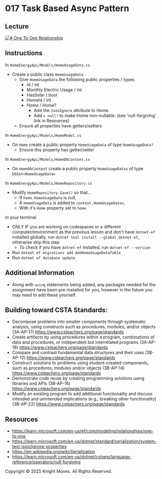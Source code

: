 # 017 Task Based Async Pattern

## Lecture

[![# One To One Relationship](https://img.youtube.com/vi/hNoaqRD51Mo/0.jpg)](https://www.youtube.com/watch?v=hNoaqRD51Mo)

## Instructions

In `HomeEnergyApi/Models/HomeUsageData.cs`
- Create a public class `HomeUsageData`
    - Give `HomeUsageData` the following public properties / types
        - Id / int
        - Monthly Electric Usage / int
        - HasSolar / bool
        - HomeId / int
        - Home / Home?
            - Add the `JsonIgnore` attribute to Home.
            - Add `= null!` to make Home non-nullable. (see 'null-forgiving' link in Resources)
    - Ensure all properties have getters/setters

In `HomeEnergyApi/Models/HomeModel.cs`
- On `Home` create a public property `HomeUsageData` of type `HomeUsageData?`
    - Ensure this property has getter/setter

In `HomeEnergyApi/Models/HomeDbContext.cs`
- On `HomeDbContext` create a public property `HomeUsageDatas` of type `DbSet<HomeUsageData>`

In `HomeEnergyApi/Models/HomeRepository.cs`
- Modify `HomeRepository.Save()` so that...
    - If `home.HomeUsageData` is null,
    - A `HomeUsageData` is added to `context.HomeUsageDatas`,
    - With it's `Home` property set to `home`

In your terminal
- ONLY IF you are working on codespaces or a different computer/environment as the previous lesson and don't have `dotnet-ef` installed globally, run `dotnet tool install --global dotnet-ef`, otherwise skip this step
    - To check if you have `dotnet-ef` installed, run `dotnet-ef --version`
- Run `dotnet ef migrations add AddHomeUsageDataTable`
- Run `dotnet ef database update`
    
## Additional Information
- Along with `using` statements being added, any packages needed for the assignment have been pre-installed for you, however in the future you may need to add these yourself.

## Building toward CSTA Standards:
- Decompose problems into smaller components through systematic analysis, using constructs such as procedures, modules, and/or objects (3A-AP-17) https://www.csteachers.org/page/standards
- Create artifacts by using procedures within a program, combinations of data and procedures, or independent but interrelated programs (3A-AP-18) https://www.csteachers.org/page/standards
- Compare and contrast fundamental data structures and their uses (3B-AP-12) https://www.csteachers.org/page/standards
- Construct solutions to problems using student-created components, such as procedures, modules and/or objects (3B-AP-14) https://www.csteachers.org/page/standards
- Demonstrate code reuse by creating programming solutions using libraries and APIs (3B-AP-16) https://www.csteachers.org/page/standards
- Modify an existing program to add additional functionality and discuss intended and unintended implications (e.g., breaking other functionality) (3B-AP-22) https://www.csteachers.org/page/standards

## Resources
- https://learn.microsoft.com/en-us/ef/core/modeling/relationships/one-to-one
- https://learn.microsoft.com/en-us/dotnet/standard/serialization/system-text-json/ignore-properties
- https://en.wikipedia.org/wiki/Serialization
- https://learn.microsoft.com/en-us/dotnet/csharp/language-reference/operators/null-forgiving

Copyright &copy; 2025 Knight Moves. All Rights Reserved.
